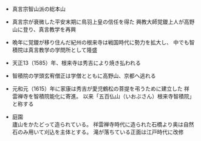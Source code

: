 - 真言宗智山派の総本山

- 真言宗が衰微した平安末期に鳥羽上皇の信任を得た
興教大師覚鑁上人が高野山に登り、真言教学を再興

- 晩年に覚鑁が移り住んだ紀州の根来寺は戦国時代に勢力を拡大し、
中でも智積院は真言教学の学問所として隆盛

- 天正13（1585）年、根来寺は秀吉により焼き払われる

- 智積院の学頭玄宥僧正は学僧とともに高野山、京都へ逃れる

- 元和元（1615）年に家康は秀吉が愛児鶴松の菩提を弔うために建立した
祥雲禅寺を智積院能化に寄進。
以来「五百仏山（いおぶさん）根来寺智積院」と称する

- 庭園  
廬山をかたどって造られている。
祥雲禅寺時代に造られた石橋より奥は自然石のみ用いて刈込を主体とする。
滝が落ちている正面は江戸時代に改修